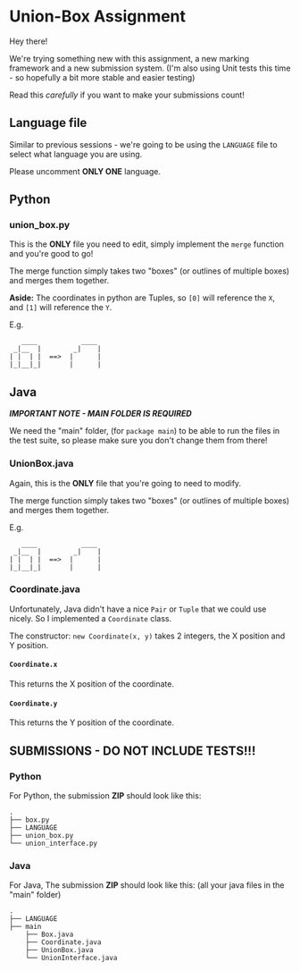 # Union-Box Assignment

Hey there!

We're trying something new with this assignment, a new marking framework and a
new submission system. (I'm also using Unit tests this time - so hopefully a bit
more stable and easier testing)

Read this *carefully* if you want to make your submissions count!

## Language file

Similar to previous sessions - we're going to be using the `LANGUAGE` file to
select what language you are using.

Please uncomment **ONLY ONE** language.


## Python

### union_box.py

This is the **ONLY** file you need to edit, simply implement the ``merge``
function and you're good to go!

The merge function simply takes two "boxes" (or outlines of multiple boxes) and
merges them together.

**Aside:**
The coordinates in python are Tuples, so `[0]` will reference the `X`, and
`[1]` will reference the `Y`.

E.g.

```
   ____           ____
 _|__  |        _|    |
| |  | |  ==>  |      |
|_|__|_|       |      |
```

## Java

***IMPORTANT NOTE - MAIN FOLDER IS REQUIRED***

We need the "main" folder, (for `package main`) to be able to run the files
in the test suite, so please make sure you don't change them from there!

### UnionBox.java

Again, this is the **ONLY** file that you're going to need to modify.

The merge function simply takes two "boxes" (or outlines of multiple boxes) and
merges them together.

E.g.

```
   ____           ____
 _|__  |        _|    |
| |  | |  ==>  |      |
|_|__|_|       |      |
```

### Coordinate.java

Unfortunately, Java didn't have a nice `Pair` or `Tuple` that we could use
nicely. So I implemented a `Coordinate` class.

The constructor: ``new Coordinate(x, y)`` takes 2 integers, the X position and
Y position.

#### ``Coordinate.x``

This returns the X position of the coordinate.

#### ``Coordinate.y``

This returns the Y position of the coordinate.

## SUBMISSIONS - DO NOT INCLUDE TESTS!!!

### Python

For Python, the submission **ZIP** should look like this:

```
.
├── box.py
├── LANGUAGE
├── union_box.py
└── union_interface.py

```

### Java

For Java, The submission **ZIP** should look like this:
(all your java files in the "main" folder)

```
.
├── LANGUAGE
├── main
    ├── Box.java
    ├── Coordinate.java
    ├── UnionBox.java
    └── UnionInterface.java

```
